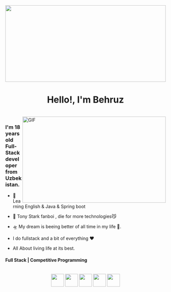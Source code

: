 <div align="center">
  <img src="https://media1.giphy.com/media/v1.Y2lkPTc5MGI3NjExcTFmNnYzMzhoeHR4a2k1MTl5bTVvM29obTRudWt3MWYybW8ybG16ZCZlcD12MV9pbnRlcm5hbF9naWZfYnlfaWQmY3Q9Zw/UJ5I7921pAOEU/giphy.webp"  width="100%" height="240px">
  <h1>Hello!, I'm Behruz</h1>
</div>

<br />
<img align="right" height="270px" width="450px" alt="GIF" src="https://media4.giphy.com/media/v1.Y2lkPTc5MGI3NjExdnNsaHFoMHQ5aGM2NnAwdTQ4NnYyYmxld3JzazdleXB6eWU5cnpsZSZlcD12MV9pbnRlcm5hbF9naWZfYnlfaWQmY3Q9Zw/11e56tPCqD9kjK/giphy.webp" />
<p align="center">
  <h3> I'm 18 years old Full-Stack developer from Uzbekistan.</h3>
</p>

 - 🥀 Learning English & Java & Spring boot
   
 - 🔭 Tony Stark fanboi , die for more technologies😼

 - 🛸 My dream is beeing better of all time in my life 🥇.
 
 - I do fullstack and a bit of everything :heart:
 
 - All About living life at its best.
 
 <p align="center">
  <h4> Full Stack | Competitive Programming </h4>
   </p>
<br/>
   <div align="center">
     <img src="https://github.com/user-attachments/assets/cb59937c-d36e-49e6-be3b-2f2ea2ae4aa8" width="40px">
     <img src="https://github.com/user-attachments/assets/4e8c3f9b-4ba1-4fa0-b0ea-79487566601e" width="40px">
     <img src="https://github.com/user-attachments/assets/48df785b-1e22-45de-a1dc-a26c1f486851" width="40px">
     <img src="https://github.com/user-attachments/assets/903c8300-0623-44df-9c1b-2675f4576c2a" width="40px">
     <img src="https://github.com/user-attachments/assets/f1488d73-05ff-444a-9f15-ec25636547f6" width="40px">

   </div>

